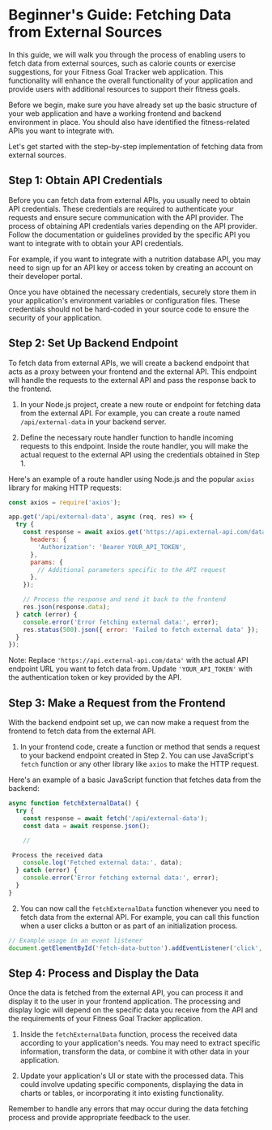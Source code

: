 # Beginner's Guide: Fetching Data from External Sources

In this guide, we will walk you through the process of enabling users to fetch data from external sources, such as calorie counts or exercise suggestions, for your Fitness Goal Tracker web application. This functionality will enhance the overall functionality of your application and provide users with additional resources to support their fitness goals.

Before we begin, make sure you have already set up the basic structure of your web application and have a working frontend and backend environment in place. You should also have identified the fitness-related APIs you want to integrate with.

Let's get started with the step-by-step implementation of fetching data from external sources.

## Step 1: Obtain API Credentials

Before you can fetch data from external APIs, you usually need to obtain API credentials. These credentials are required to authenticate your requests and ensure secure communication with the API provider. The process of obtaining API credentials varies depending on the API provider. Follow the documentation or guidelines provided by the specific API you want to integrate with to obtain your API credentials.

For example, if you want to integrate with a nutrition database API, you may need to sign up for an API key or access token by creating an account on their developer portal.

Once you have obtained the necessary credentials, securely store them in your application's environment variables or configuration files. These credentials should not be hard-coded in your source code to ensure the security of your application.

## Step 2: Set Up Backend Endpoint

To fetch data from external APIs, we will create a backend endpoint that acts as a proxy between your frontend and the external API. This endpoint will handle the requests to the external API and pass the response back to the frontend.

1. In your Node.js project, create a new route or endpoint for fetching data from the external API. For example, you can create a route named `/api/external-data` in your backend server.

2. Define the necessary route handler function to handle incoming requests to this endpoint. Inside the route handler, you will make the actual request to the external API using the credentials obtained in Step 1.

Here's an example of a route handler using Node.js and the popular `axios` library for making HTTP requests:

```javascript
const axios = require('axios');

app.get('/api/external-data', async (req, res) => {
  try {
    const response = await axios.get('https://api.external-api.com/data', {
      headers: {
        'Authorization': 'Bearer YOUR_API_TOKEN',
      },
      params: {
        // Additional parameters specific to the API request
      },
    });

    // Process the response and send it back to the frontend
    res.json(response.data);
  } catch (error) {
    console.error('Error fetching external data:', error);
    res.status(500).json({ error: 'Failed to fetch external data' });
  }
});
```

Note: Replace `'https://api.external-api.com/data'` with the actual API endpoint URL you want to fetch data from. Update `'YOUR_API_TOKEN'` with the authentication token or key provided by the API.

## Step 3: Make a Request from the Frontend

With the backend endpoint set up, we can now make a request from the frontend to fetch data from the external API.

1. In your frontend code, create a function or method that sends a request to your backend endpoint created in Step 2. You can use JavaScript's `fetch` function or any other library like `axios` to make the HTTP request.

Here's an example of a basic JavaScript function that fetches data from the backend:

```javascript
async function fetchExternalData() {
  try {
    const response = await fetch('/api/external-data');
    const data = await response.json();

    //

 Process the received data
    console.log('Fetched external data:', data);
  } catch (error) {
    console.error('Error fetching external data:', error);
  }
}
```

2. You can now call the `fetchExternalData` function whenever you need to fetch data from the external API. For example, you can call this function when a user clicks a button or as part of an initialization process.

```javascript
// Example usage in an event listener
document.getElementById('fetch-data-button').addEventListener('click', fetchExternalData);
```

## Step 4: Process and Display the Data

Once the data is fetched from the external API, you can process it and display it to the user in your frontend application. The processing and display logic will depend on the specific data you receive from the API and the requirements of your Fitness Goal Tracker application.

1. Inside the `fetchExternalData` function, process the received data according to your application's needs. You may need to extract specific information, transform the data, or combine it with other data in your application.

2. Update your application's UI or state with the processed data. This could involve updating specific components, displaying the data in charts or tables, or incorporating it into existing functionality.

Remember to handle any errors that may occur during the data fetching process and provide appropriate feedback to the user.

